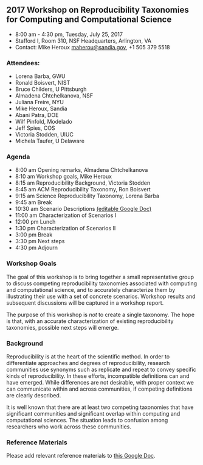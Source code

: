 ## 2017 Workshop on Reproducibility Taxonomies for Computing and Computational Science
- 8:00 am - 4:30 pm, Tuesday, July 25, 2017
- Stafford I, Room 310, NSF Headquarters, Arlington, VA
- Contact: Mike Heroux <maherou@sandia.gov>, +1 505 379 5518

### Attendees:
- Lorena Barba, GWU
- Ronald Boisvert, NIST
- Bruce Childers, U Pittsburgh
- Almadena Chtchelkanova, NSF
- Juliana Freire, NYU
- Mike Heroux, Sandia
- Abani Patra, DOE
- Wilf Pinfold, Modelado
- Jeff Spies, COS
- Victoria Stodden, UIUC
- Michela Taufer, U Delaware

### Agenda

-  8:00 am Opening remarks, Almadena Chtchelkanova
-  8:10 am Workshop goals, Mike Heroux
-  8:15 am Reproducibility Background, Victoria Stodden
-  8:45 am ACM Reproducibility Taxonomy, Ron Boisvert
-  9:15 am Science Reproducibility Taxonomy, Lorena Barba
-  9:45 am Break
- 10:30 am Scenario Descriptions [(editable Google Doc)](https://docs.google.com/document/d/16E2_xW7QjT9MW9juSxvFwTPyBbFDJHfH7VVNC9yQmec/edit?usp=sharing)
- 11:00 am Characterization of Scenarios I
- 12:00 pm Lunch
-  1:30 pm Characterization of Scenarios II
-  3:00 pm Break
-  3:30 pm Next steps
-  4:30 pm Adjourn

### Workshop Goals
The goal of this workshop is to bring together a small representative group to discuss competing reproducibility taxonomies associated with computing and computational science, and to accurately characterize them by illustrating their use with a set of concrete scenarios.  Workshop results and subsequent discussions will be captured in a workshop report.  

The purpose of this workshop is *not* to create a single taxonomy.  The hope is that, with an accurate characterization of existing reproducibility taxonomies, possible next steps will emerge.


### Background
Reproducibility is at the heart of the scientific method.  In order to differentiate approaches and degrees of reproducibility, research communities use synonyms such as replicate and repeat to convey specific kinds of reproducibility.  In these efforts, incompatible definitions can and have emerged.  While differences are not desirable, with proper context we can communicate within and across communities, if competing definitions are clearly described.

It is well known that there are at least two competing taxonomies that have significant communities and significant overlap within computing and computational sciences.  The situation leads to confusion among researchers who work across these communities.

### Reference Materials
Please add relevant reference materials to [this Google Doc](https://docs.google.com/document/d/1Ef_gsG0zB15m8spLvKS5EBaohwKofboiClmswFXTk1I/edit?usp=sharing).
